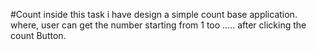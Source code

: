 #Count
inside this task i have design a simple count base application. 
where, user can get the number starting from 1 too ..... after clicking the count Button.